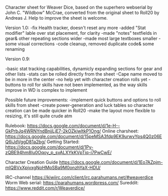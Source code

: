 Character sheet for Weaver Dice, based on the superhero webserial by John C. "Wildbow" McCrae,
converted from the original sheet to Roll20 by Andreas J. Help to improve the sheet is welcome.

Version 1.0:
-fix Health tracker, doesn't reset any more
-added "Stat modifier" lable over stat placement, for clarity
-made "notes" textfields in gear& other repeating sections wider
-made most large textboxes smaller
-some visual corrections
-code cleanup, removed duplicate code& some renaming

Version 0.9:

-basic stat tracking capabilities, dynamicly expanding sections for gear and other lists 
-stats can be rolled directly from the sheet
-Cape name moved to be in more in the center
-no help yet with character creation rolls yet
-buttons to roll for skills have not been implemented, as the way skills improve in WD is complex to implement

Possible future improvements:
-implement quick buttons and options to roll skills from sheet
-create power-generation and luck tables so character creation can be made quicker in Roll20
-make the layout more flexible to resizing, it's still quite crude atm

Rulebook: 			https://docs.google.com/document/d/1e-H--GkPrbJq4WRNYndBnjjLjE7-2kOZkjwltkP1Ong/
Online charsheet: 	https://docs.google.com/document/d/15peMSA3fdp9EK9urwvYps4Q0z06EQ6iJdVggD81a2bg/
Getting Started: 	https://docs.google.com/document/d/1Py-zQBE94hm8Iu0Oqoy_p_svALXYkKVpTiq-i7PwCwE/

Character Creation Guide https://docs.google.com/document/d/1Eo7AZpjm-mIQBVxXpjvxgNoHMpSBa9M0onzhYaX-HDU/

IRC-channel 	 https://kiwiirc.com/client/irc.parahumans.net/#weaverdice
Worm Web serial: https://parahumans.wordpress.com/
Sureddit:		 https://www.reddit.com/r/Weaverdice/